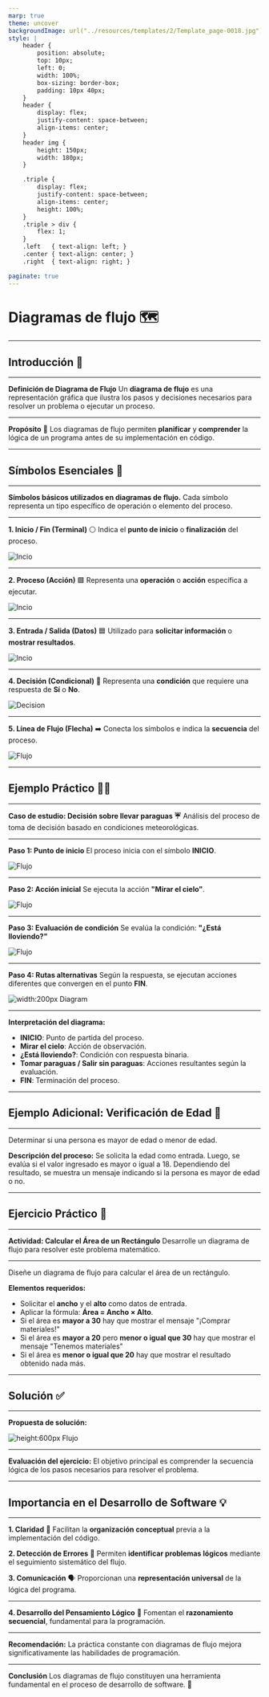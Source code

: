 ```yaml
---
marp: true
theme: uncover
backgroundImage: url("../resources/templates/2/Template_page-0018.jpg")
style: |
    header {
        position: absolute;
        top: 10px;
        left: 0;
        width: 100%;
        box-sizing: border-box;
        padding: 10px 40px;
    }
    header {
        display: flex;
        justify-content: space-between;
        align-items: center;
    }
    header img {
        height: 150px;
        width: 180px;
    }

    .triple {
        display: flex;
        justify-content: space-between;
        align-items: center;
        height: 100%;
    }
    .triple > div {
        flex: 1;
    }
    .left   { text-align: left; }
    .center { text-align: center; }
    .right  { text-align: right; }

paginate: true
---
```

                    
<!-- _header: ![Logo UCR](../resources/ucr.png) Principios de informática ![Logo ECCI](../resources/ecci.png) -->

# Diagramas de flujo 🗺️

---

## Introducción 👋

---

**Definición de Diagrama de Flujo**
Un **diagrama de flujo** es una representación gráfica que ilustra los pasos y decisiones necesarios para resolver un problema o ejecutar un proceso.

---

**Propósito** 🤔
Los diagramas de flujo permiten **planificar** y **comprender** la lógica de un programa antes de su implementación en código.

---

## Símbolos Esenciales 🔑

---

**Símbolos básicos utilizados en diagramas de flujo.**
Cada símbolo representa un tipo específico de operación o elemento del proceso.

---

**1. Inicio / Fin (Terminal)** ⚪
Indica el **punto de inicio** o **finalización** del proceso.

![Incio](imgs/inicio.svg)

---

**2. Proceso (Acción)** 🟩
Representa una **operación** o **acción** específica a ejecutar.

![Incio](imgs/proceso.svg)

---

**3. Entrada / Salida (Datos)** 🟦
Utilizado para **solicitar información** o **mostrar resultados**.

![Incio](imgs/entrada.svg)

---

**4. Decisión (Condicional)** 🔶
Representa una **condición** que requiere una respuesta de **Sí** o **No**.

![Decision](imgs/decision.svg)

---

**5. Línea de Flujo (Flecha)** ➡️
Conecta los símbolos e indica la **secuencia** del proceso.

![Flujo](imgs/flujo.svg)

---

## Ejemplo Práctico 🚶‍♀️

---

**Caso de estudio: Decisión sobre llevar paraguas ☔**
Análisis del proceso de toma de decisión basado en condiciones meteorológicas.

---

**Paso 1: Punto de inicio**
El proceso inicia con el símbolo **INICIO**.

![Flujo](imgs/ejemplo/inicio.svg)

---

**Paso 2: Acción inicial**
Se ejecuta la acción **"Mirar el cielo"**.

![Flujo](imgs/ejemplo/accion_1.svg)

---

**Paso 3: Evaluación de condición**
Se evalúa la condición: **"¿Está lloviendo?"**

![Flujo](imgs/ejemplo/decision.svg)

---

**Paso 4: Rutas alternativas**
Según la respuesta, se ejecutan acciones diferentes que convergen en el punto **FIN**.

![width:200px Diagram](imgs/diagram.png)

---

**Interpretación del diagrama:**

* **INICIO**: Punto de partida del proceso.
* **Mirar el cielo**: Acción de observación.
* **¿Está lloviendo?**: Condición con respuesta binaria.
* **Tomar paraguas / Salir sin paraguas**: Acciones resultantes según la evaluación.
* **FIN**: Terminación del proceso.

---

## Ejemplo Adicional: Verificación de Edad 🎂

---

Determinar si una persona es mayor de edad o menor de edad.


**Descripción del proceso:** Se solicita la edad como entrada. Luego, se evalúa si el valor ingresado es mayor o igual a 18. Dependiendo del resultado, se muestra un mensaje indicando si la persona es mayor de edad o no.

---

## Ejercicio Práctico 💪

---

**Actividad: Calcular el Área de un Rectángulo**
Desarrolle un diagrama de flujo para resolver este problema matemático.

---

Diseñe un diagrama de flujo para calcular el área de un rectángulo.

**Elementos requeridos:**

* Solicitar el **ancho** y el **alto** como datos de entrada.
* Aplicar la fórmula: **Área = Ancho × Alto**.
* Si el área es **mayor a 30** hay que mostrar el mensaje "¡Comprar materiales!"
* Si el área es **mayor a 20** pero **menor o igual que 30** hay que mostrar el mensaje "Tenemos materiales"
* Si el área es **menor o igual que 20** hay que mostrar el resultado obtenido nada más.

---

## Solución ✅

---

**Propuesta de solución:**

![height:600px Flujo](imgs/solution.png)

---

**Evaluación del ejercicio:**
El objetivo principal es comprender la secuencia lógica de los pasos necesarios para resolver el problema.

---

## Importancia en el Desarrollo de Software 💡

---

**1. Claridad** 📝
Facilitan la **organización conceptual** previa a la implementación del código.

**2. Detección de Errores** 🐛
Permiten **identificar problemas lógicos** mediante el seguimiento sistemático del flujo.

**3. Comunicación** 🗣️
Proporcionan una **representación universal** de la lógica del programa.

---

**4. Desarrollo del Pensamiento Lógico** 🧠
Fomentan el **razonamiento secuencial**, fundamental para la programación.

---

**Recomendación:**
La práctica constante con diagramas de flujo mejora significativamente las habilidades de programación.

---

**Conclusión**
Los diagramas de flujo constituyen una herramienta fundamental en el proceso de desarrollo de software. 🚀
